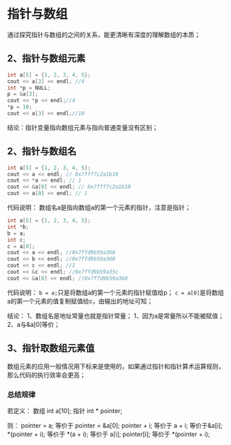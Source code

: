 
# 指针与数组
通过探究指针与数组的之间的关系，能更清晰有深度的理解数组的本质；

## 2、指针与数组元素

```cpp
int a[5] = {1, 2, 3, 4, 5};
cout << a[3] << endl; //4
int *p = NULL;
p = &a[3];
cout << *p << endl;//4
*p = 10;
cout << a[3] << endl;//10
```

结论：指针变量指向数组元素与指向普通变量没有区别；

## 2、指针与数组名

```cpp
int a[5] = {1, 2, 3, 4, 5};
cout << a << endl; // 0x7fff7c2a1b10
cout << *a << endl; // 1
cout << &a[0] << endl; // 0x7fff7c2a1b10
cout << a[0] << endl; // 1
```

代码说明：
数组名a是指向数组a的第一个元素的指针，注意是指针；


```cpp
int a[5] = {1, 2, 3, 4, 5};
int *b;
b = a;
int c;
c = a[0];
cout << a << endl; //0x7ffd9b59a360
cout << b << endl; //0x7ffd9b59a360
cout << c << endl; //1
cout << &c << endl; //0x7ffd9b59a35c
cout << &a[0] << endl; //0x7ffd9b59a360
```

代码说明：
`b = a;`只是将数组a的第一个元素的指针赋值给p；
`c = a[0]`是将数组a的第一个元素的值复制赋值给c，由输出的地址可知；


结论：
1、数组名是地址常量也就是指针常量；
1、因为a是常量所以不能被赋值；
2、a与&a[0]等价；

## 3、指针取数组元素值
数组元素的应用一般情况用下标来是使用的，如果通过指针和指针算术运算规则，那么代码的执行效率会更高；

### 总结规律
若定义：
数组 int a[10]; 指针 int \* pointer;

则：
pointer = a; 等价于 pointer = &a[0];
pointer + i; 等价于 a + i; 等价于&a[i];
\*(pointer + i); 等价于 \*(a + i); 等价于 a[i];
pointer[i]; 等价于 \*(pointer + i);

